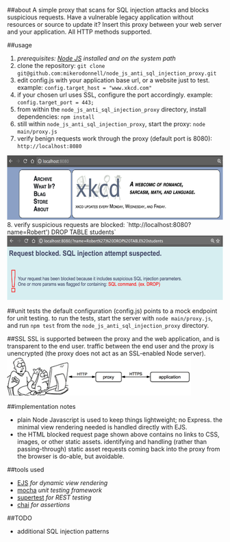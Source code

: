 ##about
A simple proxy that scans for SQL injection attacks and blocks suspicious requests. Have a vulnerable legacy application without resources or source to update it? Insert this proxy between your web server and your application. All HTTP methods supported.

##usage
1. _prerequisites: [Node JS](https://nodejs.org) installed and on the system path_
2. clone the repository: `git clone git@github.com:mikerodonnell/node_js_anti_sql_injection_proxy.git`
3. edit config.js with your application base url, or a website just to test. example: `config.target_host = "www.xkcd.com"`
4. if your chosen url uses SSL, configure the port accordingly. example: `config.target_port = 443;`
5. from within the `node_js_anti_sql_injection_proxy` directory, install dependencies: `npm install`
6. still within `node_js_anti_sql_injection_proxy`, start the proxy: `node main/proxy.js`
7. verify benign requests work through the proxy (default port is 8080): `http://localhost:8080`
<img src="example/passthru.png" width="600" height="150" />
8. verify suspicious requests are blocked: `http://localhost:8080?name=Robert') DROP TABLE students`
<img src="example/blocked.png" width="600" height="150" />


##unit tests
the default configuration (config.js) points to a mock endpoint for unit testing. to run the tests, start the server with `node main/proxy.js`, and run `npm test` from the `node_js_anti_sql_injection_proxy` directory.

##SSL
SSL is supported between the proxy and the web application, and is transparent to the end user. traffic between the end user and the proxy is unencrypted (the proxy does not act as an SSL-enabled Node server).
<img src="example/ssl.png" width="430" height="90" />

##implementation notes
* plain Node Javascript is used to keep things lightweight; no Express. the minimal view rendering needed is handled directly with EJS.
* the HTML blocked request page shown above contains no links to CSS, images, or other static assets. identifying and handling (rather than passing-through) static asset requests coming back into the proxy from the browser is do-able, but avoidable.

##tools used
* [EJS](http://ejs.co/) _for dynamic view rendering_
* [mocha](https://mochajs.org/) _unit testing framework_
* [supertest](https://www.npmjs.com/package/supertest) _for REST testing_
* [chai](http://chaijs.com) _for assertions_

##TODO
* additional SQL injection patterns
